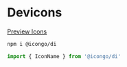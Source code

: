 Devicons
===

[Preview Icons](http://icongo.github.io/icons/devicons)

```bash
npm i @icongo/di
```

```jsx
import { IconName } from '@icongo/di'
```
